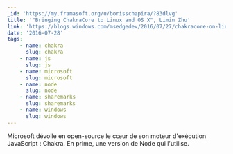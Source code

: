 ```yaml
---
_id: 'https://my.framasoft.org/u/borisschapira/?83dlvg'
title: '"Bringing ChakraCore to Linux and OS X", Limin Zhu'
link: 'https://blogs.windows.com/msedgedev/2016/07/27/chakracore-on-linux-osx/'
date: '2016-07-28'
tags:
    - name: chakra
      slug: chakra
    - name: js
      slug: js
    - name: microsoft
      slug: microsoft
    - name: node
      slug: node
    - name: sharemarks
      slug: sharemarks
    - name: windows
      slug: windows
---
```


<div class="markdown"><p>Microsoft dévoile en open-source le cœur de son moteur d'exécution JavaScript : Chakra. En prime, une version de Node qui l'utilise.
</p></div>
